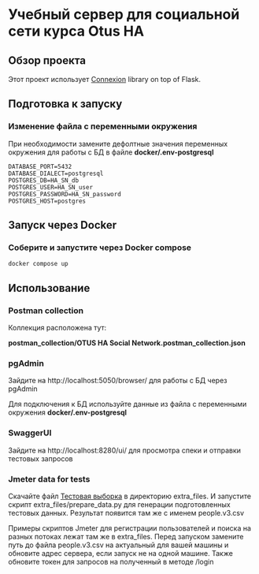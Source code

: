 # Учебный сервер для социальной сети курса Otus HA

## Обзор проекта

Этот проект использует [Connexion](https://github.com/zalando/connexion) library on top of Flask.

## Подготовка к запуску

### Изменение файла с переменными окружения

При необходимости замените дефолтные значения переменных окружения для работы с БД в файле **docker/.env-postgresql**
```
DATABASE_PORT=5432
DATABASE_DIALECT=postgresql
POSTGRES_DB=HA_SN_db
POSTGRES_USER=HA_SN_user
POSTGRES_PASSWORD=HA_SN_password
POSTGRES_HOST=postgres
```
## Запуск через Docker

### Соберите и запустите через Docker compose

```commandline
docker compose up
```
## Использование

### Postman collection

Коллекция расположена тут:

**postman_collection/OTUS HA Social Network.postman_collection.json**

### pgAdmin

Зайдите на http://localhost:5050/browser/ для работы с БД через pgAdmin

Для подключения к БД используйте данные из файла с переменными окружения **docker/.env-postgresql**

### SwaggerUI

Зайдите на http://localhost:8280/ui/ для просмотра спеки и отправки тестовых запросов

### Jmeter data for tests

Скачайте файл [Тестовая выборка](https://raw.githubusercontent.com/OtusTeam/highload/master/homework/people.v2.csv) в 
директорию extra_files. И запустите скрипт extra_files/prepare_data.py для генерации подготовленных тестовых данных.
Результат появится там же с именем people.v3.csv

Примеры скриптов Jmeter для регистрации пользователей и поиска на разных потоках лежат там же в extra_files.
Перед запуском замените путь до файла people.v3.csv на актуальный для вашей машины  и обновите адрес сервера, если
запуск не на одной машине. Также обновите токен для запросов на полученный в методе /login